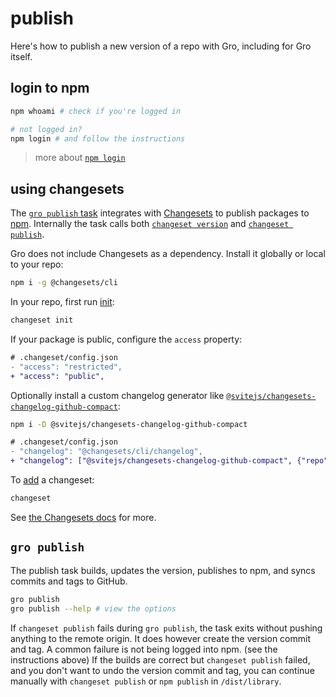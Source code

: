 # publish

Here's how to publish a new version of a repo with Gro, including for Gro itself.

## login to npm

```bash
npm whoami # check if you're logged in

# not logged in?
npm login # and follow the instructions
```

> more about [`npm login`](https://docs.npmjs.com/cli/v6/commands/npm-adduser)

## using changesets

The [`gro publish` task](https://github.com/feltjs/gro/blob/main/src/publish.task.ts)
integrates with [Changesets](https://github.com/changesets/changesets)
to publish packages to [npm](https://npmjs.com/). Internally the task calls both
[`changeset version`](https://github.com/changesets/changesets/blob/main/packages/cli/README.md#version)
and
[`changeset publish`](https://github.com/changesets/changesets/blob/main/packages/cli/README.md#publish).

Gro does not include Changesets as a dependency.
Install it globally or local to your repo:

```bash
npm i -g @changesets/cli
```

In your repo, first run
[init](https://github.com/changesets/changesets/blob/main/packages/cli/README.md#init):

```bash
changeset init
```

If your package is public, configure the `access` property:

```diff
# .changeset/config.json
- "access": "restricted",
+ "access": "public",
```

Optionally install a custom changelog generator like
[`@svitejs/changesets-changelog-github-compact`](https://github.com/svitejs/changesets-changelog-github-compact):

```bash
npm i -D @svitejs/changesets-changelog-github-compact
```

```diff
# .changeset/config.json
- "changelog": "@changesets/cli/changelog",
+ "changelog": ["@svitejs/changesets-changelog-github-compact", {"repo": "org/repo"}],
```

To [add](https://github.com/changesets/changesets/blob/main/packages/cli/README.md#add) a changeset:

```bash
changeset
```

See [the Changesets docs](https://github.com/changesets/changesets) for more.

## `gro publish`

The publish task builds, updates the version, publishes to npm,
and syncs commits and tags to GitHub.

```bash
gro publish
gro publish --help # view the options
```

If `changeset publish` fails during `gro publish`,
the task exits without pushing anything to the remote origin.
It does however create the version commit and tag.
A common failure is not being logged into npm. (see the instructions above)
If the builds are correct but `changeset publish` failed,
and you don't want to undo the version commit and tag,
you can continue manually with `changeset publish` or `npm publish` in `/dist/library`.
